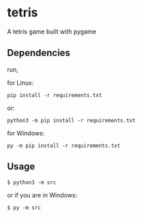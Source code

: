 # tetris
A tetris game built with pygame

## Dependencies
run,

for Linux:

`pip install -r requirements.txt`

or:

`python3 -m pip install -r requirements.txt`

for Windows:

`py -m pip install -r requirements.txt`


## Usage
`$ python3 -m src`

or if you are in Windows:

`$ py -m src`


